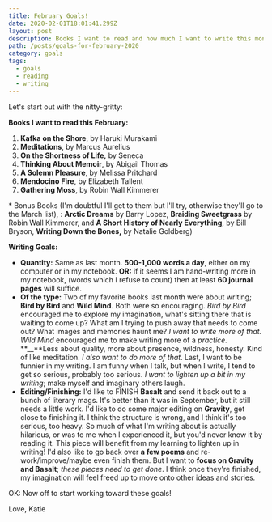 ```yaml
---
title: February Goals!
date: 2020-02-01T18:01:41.299Z
layout: post
description: Books I want to read and how much I want to write this month.
path: /posts/goals-for-february-2020
category: goals
tags:
  - goals
  - reading
  - writing
---
```

Let's start out with the nitty-gritty:

**Books I want to read this February:**

1. **Kafka on the Shore**, by Haruki Murakami
2. **Meditations**, by Marcus Aurelius
3. **On the Shortness of Life,** by Seneca
4. **Thinking About Memoir**, by Abigail Thomas
5. **A Solemn Pleasure**, by Melissa Pritchard
6. **Mendocino Fire**, by Elizabeth Tallent
7. **Gathering Moss**, by  Robin Wall Kimmerer

\* Bonus Books (I'm doubtful I'll get to them but I'll try, otherwise they'll go to the March list), : **Arctic Dreams** by Barry Lopez, **Braiding Sweetgrass** by Robin Wall Kimmerer, and **A Short History of Nearly Everything**, by Bill Bryson, **Writing Down the Bones,** by Natalie Goldberg)

**Writing Goals:**

* **Quantity:** Same as last month. **500-1,000 words a day**, either on my computer or in my notebook. **OR:** if it seems I am hand-writing more in my notebook, (words which I refuse to count) then at least **60 journal pages** will suffice.
* **Of the type:** Two of my favorite books last month were about writing; **Bird by Bird** and **Wild Mind**. Both  were so encouraging. _Bird by Bird_ encouraged me to explore my imagination, what's sitting there that is waiting to come up? What am I trying to push away that needs to come out? What images and memories haunt me? _I want to write more of that._ _Wild Mind_ encouraged me to make writing more of a _practice._ **__**Less about quality, more about presence, wildness, honesty. Kind of like meditation. _I also want to do more of that_. Last, I want to be funnier in my writing. I am funny when I talk, but when I write, I tend to get so serious, probably too serious. _I want to lighten up a bit in my writing_; make myself and imaginary others laugh.
* **Editing/Finishing:** I'd like to FINISH **Basalt** and send it back out to a bunch of literary mags. It's better than it was in September, but it still needs a little work. I'd like to do some major editing on **Gravity**, get close to finishing it. I think the structure is wrong, and I think it's too serious, too heavy. So much of what I'm writing about is actually hilarious, or was to me when I experienced it, but you'd never know it by reading it. This piece will benefit from my learning to lighten up in writing! I'd also like to go back over **a few poems** and re-work/improve/maybe even finish them. But I want to **focus on Gravity and Basalt**; _these pieces need to get done_. I think once they're finished, my imagination will feel freed up to move onto other ideas and stories.

OK: Now off to start working toward these goals!

Love, Katie
